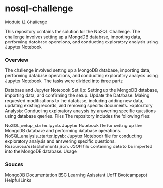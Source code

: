 # nosql-challenge
Module 12 Challenge 

This repository contains the solution for the NoSQL Challenge. The challenge involves setting up a MongoDB database, importing data, performing database operations, and conducting exploratory analysis using Jupyter Notebook.

### Overview
The challenge involved setting up a MongoDB database, importing data, performing database operations, and conducting exploratory analysis using Jupyter Notebook. The tasks were divided into three parts:

Database and Jupyter Notebook Set Up: Setting up the MongoDB database, importing data, and confirming the setup.
Update the Database: Making requested modifications to the database, including adding new data, updating existing records, and removing specific documents.
Exploratory Analysis: Conducting exploratory analysis by answering specific questions using database queries.
Files
The repository includes the following files:

NoSQL_setup_starter.ipynb: Jupyter Notebook file for setting up the MongoDB database and performing database operations.
NoSQL_analysis_starter.ipynb: Jupyter Notebook file for conducting exploratory analysis and answering specific questions.
Resources/establishments.json: JSON file containing data to be imported into the MongoDB database.
Usage

### Souces 
MongoDB Documentation
BSC Learning Asisstant 
UofT Bootcampspot Helpful Links 


